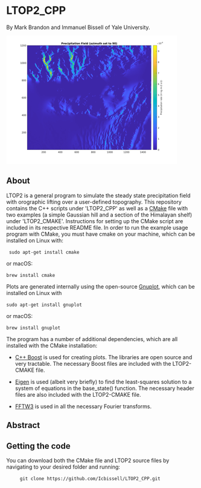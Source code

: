 # LTOP2_CPP

   By Mark Brandon and Immanuel Bissell of Yale University. 
   
 ![alt text](https://github.com/Icbissell/LTOP-2_CPP/blob/main/misc/Precipitation_Field.png)

## About
   LTOP2 is a general program to simulate the steady state precipitation field with orographic lifting over a user-defined topography. This repository contains the C++ scripts under 'LTOP2_CPP' as well as a [CMake](https://cmake.org/) file with two examples (a simple Gaussian hill and a section of the Himalayan shelf) under 'LTOP2_CMAKE'. Instructions for setting up the CMake script are included in its respective README file. 
   In order to run the example usage program with CMake, you must have cmake on your machine, which can be installed on Linux with:
	
	 sudo apt-get install cmake 
  or macOS:
  
    brew install cmake
   
Plots are generated internally using the open-source [Gnuplot](http://www.gnuplot.info/), which can be installed on Linux with
   
    sudo apt-get install gnuplot 
    
 or macOS:
  
    brew install gnuplot
   
   The program has a number of additional dependencies, which are all installed with the CMake installation:

* [C++ Boost](https://www.boost.org/) is used for creating plots. The libraries are open source and very tractable. The necessary Boost files are included with the LTOP2-CMAKE file.

* [Eigen](http://eigen.tuxfamily.org/index.php?title=Main_Page) is used (albeit very briefly) to find the least-squares solution to a system of equations in the base_state() function. The necessary header files are also included with the LTOP2-CMAKE file.

* [FFTW3](http://www.fftw.org/) is used in all the necessary Fourier transforms. 


## Abstract
   
## Getting the code
   You can download both the CMake file and LTOP2 source files by navigating to your desired folder and running:
   
         git clone https://github.com/Icbissell/LTOP2_CPP.git 
